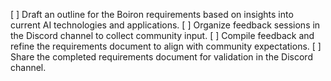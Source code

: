 [ ] Draft an outline for the Boiron requirements based on insights into current AI technologies and applications.
[ ] Organize feedback sessions in the Discord channel to collect community input.
[ ] Compile feedback and refine the requirements document to align with community expectations.
[ ] Share the completed requirements document for validation in the Discord channel.